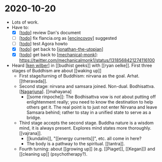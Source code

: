# 2020-10-20

 - Lots of work.
 - Have to:
   - [x] [[todo]] review Dan's document
   - [ ] [[todo]] fix flancia.org as [[encincovoy]] suggested
   - [ ] [[todo]] test Agora howto
   - [x] [[todo]] get back to [[jonathan-the-utopian]]
   - [x] [[todo]] get back to [[mechanical-monk]]: https://twitter.com/mechanicalmonk1/status/1318568421274116100
 - Heard [[ken wilber]] in [[budhist geeks]] with [[ryan oelke]]. First three stages of Buddhism are about [[waking up]]
    - First stage/turning of Buddhism: nirvana as the goal. Arhat. [[theravada]].
    - Second stage: nirvana and samsara joined. Non-dual. Bodhisattva. [[Nagarjuna]]. [[mahayana]
        - [[some rinpoche]]: The Bodhisattva vow is *not* about putting off enlightenment really; you need to know the destination to help others get it. The real point is to just not enter Nirvana and leave Samsara behind; rather to stay in a unified state to serve as a bridge.
    - Third stage accepts the second stage. Buddha nature is a wisdom mind, it is always present. Explores mind states more thoroughly. [[vajrana]].
        - [[kundalini]], "[[energy currents]]", etc. all come in here?
        - The body is a pathway to the spiritual. [[tantra]].
    - Fourth turning: about [[growing up]] (e.g. [[Piaget]], [[Kegan]]) and [[cleaning up]] (psychotherapy?).

[//begin]: # "Autogenerated link references for markdown compatibility"
[todo]: ../todo "Todo"
[encincovoy]: ../encincovoy "Encincovoy"
[jonathan-the-utopian]: ../jonathan-the-utopian "Jonathan the Utopian"
[mechanical-monk]: ../mechanical-monk "Mechanical Monk"
[ken wilber]: ../ken-wilber "Ken Wilber"
[Nagarjuna]: ../nagarjuna "Nagarjuna"
[//end]: # "Autogenerated link references"